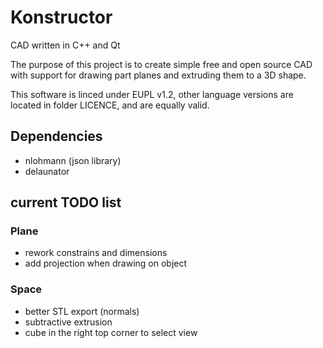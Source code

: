 # Konstructor

CAD written in C++ and Qt

The purpose of this project is to create simple free and open source CAD with support for drawing part planes and extruding them to a 3D shape.

This software is linced under EUPL v1.2, other language versions are located in folder LICENCE, and are equally valid.

## Dependencies

- nlohmann (json library)
- delaunator

## current TODO list

### Plane

- rework constrains and dimensions
- add projection when drawing on object

### Space

- better STL export (normals)
- subtractive extrusion
- cube in the right top corner to select view
